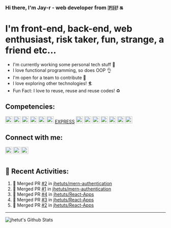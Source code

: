 ### Hi there, I'm Jay-r - web developer from 🇵🇭! 🔛

# I'm front-end, back-end, web enthusiast, risk taker, fun, strange, a friend etc...

- I'm currently working some personal tech stuff 🚀
- I love functional programming, so does OOP 👌
- I'm open for a team to contribute 🔭
- I love exploring other technologies! 🏄
- Fun Fact: I love to reuse, reuse and reuse codes! ♻️

## Competencies:

[<img width="22px" src="https://img.icons8.com/bubbles/50/000000/react.png"/>][reactjs]
[<img width="22px" src="https://img.icons8.com/color/48/000000/redux.png"/>][redux]
[<img width="22px" src="https://img.icons8.com/color/48/000000/angularjs.png"/>][angular]
[<img width="22px" src="https://img.icons8.com/color/48/000000/vue-js.png"/>][vuejs]
[<img width="22px" src="https://img.icons8.com/color/48/000000/nodejs.png"/>][nodejs]
[<img width="22px" src="https://img.icons8.com/color/48/000000/javascript.png"/>][javascript]
[EXPRESS][express]
[<img width="22px" src="https://img.icons8.com/nolan/64/html-5.png"/>][html5]
[<img width="22px" src="https://img.icons8.com/color/48/000000/css3.png"/>][css3]
[<img width="22px" src="https://img.icons8.com/color/48/000000/sass.png"/>][sass]
[<img width="22px" src="https://img.icons8.com/color/48/000000/mongodb.png"/>][mongodb]
[<img width="22px" src="https://img.icons8.com/color/48/000000/firebase.png"/>][firebase]
[<img width="22px" src="https://img.icons8.com/color/48/000000/azure-1.png"/>][azure]
[<img width="22px" src="https://img.icons8.com/color/48/000000/github-2.png"/>][github]

## Connect with me:

[<img width="22px" align="left" src="https://img.icons8.com/android/24/000000/linkedin.png"/>][linkedin]
[<img width="22px" align="left" src="https://img.icons8.com/android/24/000000/twitter.png"/>][twitter]
[<img width="22px" align="left" src="https://img.icons8.com/metro/26/000000/email.png"/>][email]

<br />
<br />

## 📅 Recent Activities:

<!--START_SECTION:activity-->
1. 🎉 Merged PR [#2](https://github.com//jhetuts/mern-authentication/pull/2) in [jhetuts/mern-authentication](https://github.com//jhetuts/mern-authentication)
2. 🎉 Merged PR [#1](https://github.com//jhetuts/mern-authentication/pull/1) in [jhetuts/mern-authentication](https://github.com//jhetuts/mern-authentication)
3. 🎉 Merged PR [#4](https://github.com//jhetuts/React-Apps/pull/4) in [jhetuts/React-Apps](https://github.com//jhetuts/React-Apps)
4. 🎉 Merged PR [#3](https://github.com//jhetuts/React-Apps/pull/3) in [jhetuts/React-Apps](https://github.com//jhetuts/React-Apps)
5. 🎉 Merged PR [#2](https://github.com//jhetuts/React-Apps/pull/2) in [jhetuts/React-Apps](https://github.com//jhetuts/React-Apps)
<!--END_SECTION:activity-->

---

<img align="left" alt="jhetut's Github Stats" src="https://github-readme-status.vercel.app/api?username=jhetuts&show_icons=true&hide_border=true&theme=tokyonight" />

<br />
<br />

[linkedin]: https://www.linkedin.com/in/alejandro-cartojano-jr/
[twitter]: https://twitter.com/jhetuts
[express]: http://expressjs.com/
[email]: mailto:alejandro.cartojano@gmail.com
[reactjs]: https://reactjs.org/
[redux]: https://redux.js.org/
[angular]: https://angular.io/
[vuejs]: https://vuejs.org/
[nodejs]: https://nodejs.org/en/
[mongodb]: https://www.mongodb.com/
[firebase]: https://firebase.google.com/
[javascript]: https://www.javascript.com/
[html5]: https://html.com/html5/
[css3]: http://www.css3.info/
[sass]: https://sass-lang.com/
[azure]: https://azure.microsoft.com/en-us/
[github]: https://github.com/
